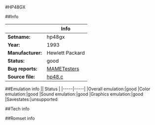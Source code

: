 #HP48GX

##Info

||Info|
|-----|-----|
|**Setname:**|hp48gx
|**Year:**|1993
|**Manufacturer:**|Hewlett Packard
|**Status:**|good
|**Bug reports:**|[MAMETesters](http://mametesters.org/view_all_set.php?type=1&temporary=y&search=hp48.c)
|**Source file:**|[hp48.c](https://github.com/mamedev/mame/blob/master/src/mess/drivers/hp48.c)

##Emulation info
|| Status |
|-----|-----|
|Overall emulation:|good
|Color emulation:|good
|Sound emulation:|good
|Graphics emulation:|good
|Savestates:|unsupported

##Tech info

##Romset info

<!--- START OF EDITED COMMENT DO NOT TOUCH TEXT ABOVE-->
